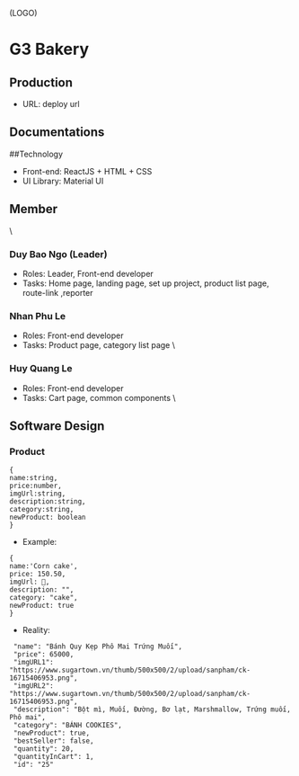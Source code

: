 (LOGO)

# G3 Bakery 
## Production
- URL: deploy url

## Documentations

##Technology
- Front-end: ReactJS + HTML + CSS
- UI Library: Material UI

## Member 
\
### Duy Bao Ngo (Leader)
- Roles: Leader, Front-end developer
- Tasks: Home page, landing page, set up project, product list page,  route-link ,reporter

### Nhan Phu Le
- Roles: Front-end developer
- Tasks: Product page, category list page
\
### Huy Quang Le
- Roles: Front-end developer
- Tasks: Cart page, common components
\
## Software Design
### Product
~~~
{
name:string,
price:number,
imgUrl:string,
description:string,
category:string,
newProduct: boolean
}
~~~
- Example:
~~~
{
name:'Corn cake',
price: 150.50,
imgUrl: 🔗,
description: "",
category: "cake",
newProduct: true
}
~~~
- Reality:
~~~
 "name": "Bánh Quy Kẹp Phô Mai Trứng Muối",
 "price": 65000,
 "imgURL1": "https://www.sugartown.vn/thumb/500x500/2/upload/sanpham/ck-16715406953.png",
 "imgURL2": "https://www.sugartown.vn/thumb/500x500/2/upload/sanpham/ck-16715406953.png",
 "description": "Bột mì, Muối, Đường, Bơ lạt, Marshmallow, Trứng muối, Phô mai",
 "category": "BÁNH COOKIES",
 "newProduct": true,
 "bestSeller": false,
 "quantity": 20,
 "quantityInCart": 1,
 "id": "25"
